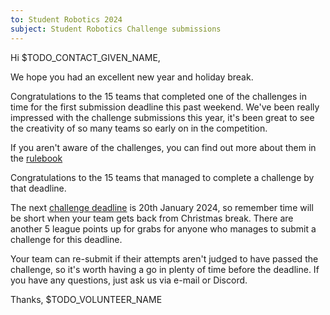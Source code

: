 ```yaml
---
to: Student Robotics 2024
subject: Student Robotics Challenge submissions
---
```


Hi $TODO_CONTACT_GIVEN_NAME,

We hope you had an excellent new year and holiday break.

Congratulations to the 15 teams that completed one of the challenges in time for the first submission deadline this past weekend. We've been really impressed with the challenge submissions this year, it's been great to see the creativity of so many teams so early on in the competition.

If you aren't aware of the challenges, you can find out more about them in the [rulebook](https://studentrobotics.org/docs/resources/2024/rulebook.html#challenges)

Congratulations to the 15 teams that managed to complete a challenge by that deadline.

The next [challenge deadline](https://studentrobotics.org/events/sr2024/second-challenge-submission-deadline/) is 20th January 2024, so remember time will be short when your team gets back from Christmas break. There are another 5 league points up for grabs for anyone who manages to submit a challenge for this deadline.

Your team can re-submit if their attempts aren't judged to have passed the challenge, so it's worth having a go in plenty of time before the deadline. If you have any questions, just ask us via e-mail or Discord.

Thanks, $TODO_VOLUNTEER_NAME
